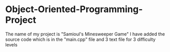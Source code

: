 # Object-Oriented-Programming-Project

The name of my project is "Samioul's Minesweeper Game"
I have added the source code which is in the "main.cpp" file and 3 text file for 3 difficulty levels
